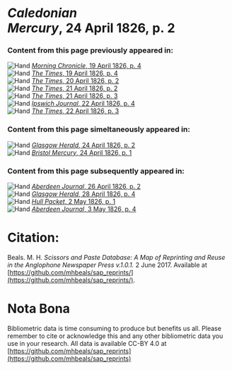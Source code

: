 # *Caledonian Mercury*, 24 April 1826, p. 2  
  
### Content from this page previously appeared in:  
![Hand](http://scissorsandpaste.net/wp-content/uploads/2017/06/smallhandpointer.png) [*Morning Chronicle*, 19 April 1826, p. 4](https://mhbeals.github.io/sap_html/Morning-Chronicle/Morning-Chronicle-19-April-1826-p-4)  
![Hand](http://scissorsandpaste.net/wp-content/uploads/2017/06/smallhandpointer.png) [*The Times*, 19 April 1826, p. 4](https://mhbeals.github.io/sap_html/The-Times/The-Times-19-April-1826-p-4)  
![Hand](http://scissorsandpaste.net/wp-content/uploads/2017/06/smallhandpointer.png) [*The Times*, 20 April 1826, p. 2](https://mhbeals.github.io/sap_html/The-Times/The-Times-20-April-1826-p-2)  
![Hand](http://scissorsandpaste.net/wp-content/uploads/2017/06/smallhandpointer.png) [*The Times*, 21 April 1826, p. 2](https://mhbeals.github.io/sap_html/The-Times/The-Times-21-April-1826-p-2)  
![Hand](http://scissorsandpaste.net/wp-content/uploads/2017/06/smallhandpointer.png) [*The Times*, 21 April 1826, p. 3](https://mhbeals.github.io/sap_html/The-Times/The-Times-21-April-1826-p-3)  
![Hand](http://scissorsandpaste.net/wp-content/uploads/2017/06/smallhandpointer.png) [*Ipswich Journal*, 22 April 1826, p. 4](https://mhbeals.github.io/sap_html/Ipswich-Journal/Ipswich-Journal-22-April-1826-p-4)  
![Hand](http://scissorsandpaste.net/wp-content/uploads/2017/06/smallhandpointer.png) [*The Times*, 22 April 1826, p. 3](https://mhbeals.github.io/sap_html/The-Times/The-Times-22-April-1826-p-3)  
  
### Content from this page simeltaneously appeared in:  
![Hand](http://scissorsandpaste.net/wp-content/uploads/2017/06/smallhandpointer.png) [*Glasgow Herald*, 24 April 1826, p. 2](https://mhbeals.github.io/sap_html/Glasgow-Herald/Glasgow-Herald-24-April-1826-p-2)  
![Hand](http://scissorsandpaste.net/wp-content/uploads/2017/06/smallhandpointer.png) [*Bristol Mercury*, 24 April 1826, p. 1](https://mhbeals.github.io/sap_html/Bristol-Mercury/Bristol-Mercury-24-April-1826-p-1)  
  
### Content from this page subsequently appeared in:  
![Hand](http://scissorsandpaste.net/wp-content/uploads/2017/06/smallhandpointer.png) [*Aberdeen Journal*, 26 April 1826, p. 2](https://mhbeals.github.io/sap_html/Aberdeen-Journal/Aberdeen-Journal-26-April-1826-p-2)  
![Hand](http://scissorsandpaste.net/wp-content/uploads/2017/06/smallhandpointer.png) [*Glasgow Herald*, 28 April 1826, p. 4](https://mhbeals.github.io/sap_html/Glasgow-Herald/Glasgow-Herald-28-April-1826-p-4)  
![Hand](http://scissorsandpaste.net/wp-content/uploads/2017/06/smallhandpointer.png) [*Hull Packet*, 2 May 1826, p. 1](https://mhbeals.github.io/sap_html/Hull-Packet/Hull-Packet-2-May-1826-p-1)  
![Hand](http://scissorsandpaste.net/wp-content/uploads/2017/06/smallhandpointer.png) [*Aberdeen Journal*, 3 May 1826, p. 4](https://mhbeals.github.io/sap_html/Aberdeen-Journal/Aberdeen-Journal-3-May-1826-p-4)  


# Citation: 

Beals. M. H. *Scissors and Paste Database: A Map of Reprinting and Reuse in the Anglophone Newspaper Press v.1.0.1.* 2 June 2017. Available at [https://github.com/mhbeals/sap_reprints/](https://github.com/mhbeals/sap_reprints/). 

# Nota Bona

Bibliometric data is time consuming to produce but benefits us all. Please remember to cite or acknowledge this and any other bibliometric data you use in your research. All data is available CC-BY 4.0 at [https://github.com/mhbeals/sap_reprints](https://github.com/mhbeals/sap_reprints)
